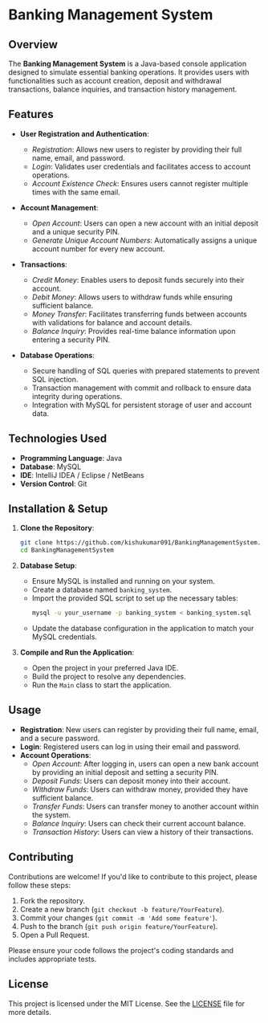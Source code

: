# Banking Management System

## Overview

The **Banking Management System** is a Java-based console application designed to simulate essential banking operations. It provides users with functionalities such as account creation, deposit and withdrawal transactions, balance inquiries, and transaction history management.

## Features

- **User Registration and Authentication**:
  - *Registration*: Allows new users to register by providing their full name, email, and password.
  - *Login*: Validates user credentials and facilitates access to account operations.
  - *Account Existence Check*: Ensures users cannot register multiple times with the same email.

- **Account Management**:
  - *Open Account*: Users can open a new account with an initial deposit and a unique security PIN.
  - *Generate Unique Account Numbers*: Automatically assigns a unique account number for every new account.

- **Transactions**:
  - *Credit Money*: Enables users to deposit funds securely into their account.
  - *Debit Money*: Allows users to withdraw funds while ensuring sufficient balance.
  - *Money Transfer*: Facilitates transferring funds between accounts with validations for balance and account details.
  - *Balance Inquiry*: Provides real-time balance information upon entering a security PIN.

- **Database Operations**:
  - Secure handling of SQL queries with prepared statements to prevent SQL injection.
  - Transaction management with commit and rollback to ensure data integrity during operations.
  - Integration with MySQL for persistent storage of user and account data.

## Technologies Used

- **Programming Language**: Java
- **Database**: MySQL
- **IDE**: IntelliJ IDEA / Eclipse / NetBeans
- **Version Control**: Git

## Installation & Setup

1. **Clone the Repository**:
   ```bash
   git clone https://github.com/kishukumar091/BankingManagementSystem.git
   cd BankingManagementSystem
   ```

2. **Database Setup**:
   - Ensure MySQL is installed and running on your system.
   - Create a database named `banking_system`.
   - Import the provided SQL script to set up the necessary tables:
     ```bash
     mysql -u your_username -p banking_system < banking_system.sql
     ```
   - Update the database configuration in the application to match your MySQL credentials.

3. **Compile and Run the Application**:
   - Open the project in your preferred Java IDE.
   - Build the project to resolve any dependencies.
   - Run the `Main` class to start the application.

## Usage

- **Registration**: New users can register by providing their full name, email, and a secure password.
- **Login**: Registered users can log in using their email and password.
- **Account Operations**:
  - *Open Account*: After logging in, users can open a new bank account by providing an initial deposit and setting a security PIN.
  - *Deposit Funds*: Users can deposit money into their account.
  - *Withdraw Funds*: Users can withdraw money, provided they have sufficient balance.
  - *Transfer Funds*: Users can transfer money to another account within the system.
  - *Balance Inquiry*: Users can check their current account balance.
  - *Transaction History*: Users can view a history of their transactions.

## Contributing

Contributions are welcome! If you'd like to contribute to this project, please follow these steps:

1. Fork the repository.
2. Create a new branch (`git checkout -b feature/YourFeature`).
3. Commit your changes (`git commit -m 'Add some feature'`).
4. Push to the branch (`git push origin feature/YourFeature`).
5. Open a Pull Request.

Please ensure your code follows the project's coding standards and includes appropriate tests.

## License

This project is licensed under the MIT License. See the [LICENSE](LICENSE) file for more details.

